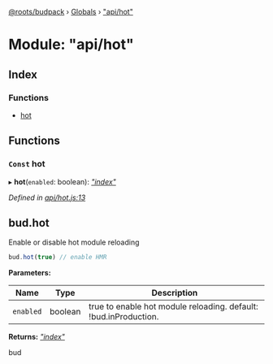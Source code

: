 [@roots/budpack](../README.md) › [Globals](../globals.md) › ["api/hot"](_api_hot_.md)

# Module: "api/hot"

## Index

### Functions

* [hot](_api_hot_.md#const-hot)

## Functions

### `Const` hot

▸ **hot**(`enabled`: boolean): *["index"](_index_.md)*

*Defined in [api/hot.js:13](https://github.com/roots/bud-support/blob/5f43850/src/budpack/builder/api/hot.js#L13)*

## bud.hot

Enable or disable hot module reloading

```js
bud.hot(true) // enable HMR
```

**Parameters:**

Name | Type | Description |
------ | ------ | ------ |
`enabled` | boolean | true to enable hot module reloading. default: !bud.inProduction. |

**Returns:** *["index"](_index_.md)*

bud
